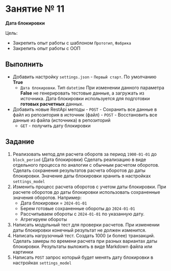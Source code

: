 # Занятие № 11
**Дата блокировки**

Цель:
- Закрепить опыт работы с шаблоном `Прототип`, `Фабрика`
- Закрепить опыт работы с ООП
 
## Выполнить
* Добавить настройку `settings.json`
        - `Первый старт`. По умолчанию **True**
	- `Дата блокировки`. Тип `datetime`
  При изменении данного параметра **False** не генерировать тестовые данные, а загружать из источника.
  Дата блокировки используется для подготовки **готовых расчетных** данных.
* Добавить новые RestApi методы
        - `POST` - Сохранить все данные в файл из репозитория в источник (файл)
        - `POST` - Восстановить все данные из файла (источника) в репозиторий
	- `GET` - получить дату блокировки

## Задание
1. Реализовать метод для расчета оборотв за период `1900-01-01` до `block_period` (Дата блокировки) 
   Сделать реализацию в виде отдельного процесса по аналогии с обычным расчетом оборотов. 
   Сделать сохранения результатов расчета оборотов до даты блокировки. Значение даты блокировки хранить в настройках `settings_model`
2. Изменить процесс расчета оборотов с учетом даты блокировки. При расчете оборотов до даты блокировки использовать сохраненные значения оборотов. 
   Например:
 	- Дата блокировки = `2024-01-01`
	- Берем готовые сохраненные обороты до `2024-01-01`
	- Рассчитываем обороты с `2024-01-01` по указанную дату.
	- Агрегируем обороты
3. Написать модульный тест для проверки расчетов. При изменении даты блокировки конечный результат не должен изменится.
4. Написать нагрузочный тест. Создать 1000 (и более) транзакций. Сделать замеры по времени расчета при разных вариантах даты блокировки. 
   Результаты выложить в виде Markdown файла или картинки
5. Написать `POST` запрос который будет менять дату блокировки в настройках `settings_model`

